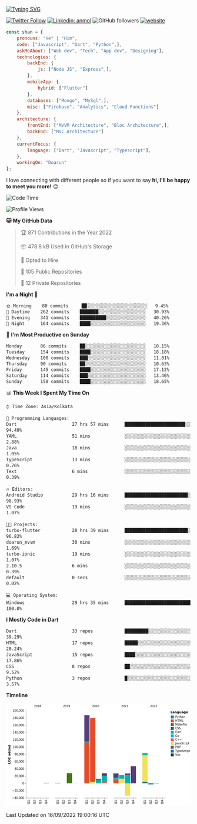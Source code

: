 [![Typing SVG](https://readme-typing-svg.herokuapp.com?lines=Hey%2C+I'm+Shan;I+am+a+Full+Stack+Developer)](https://git.io/typing-svg)

<!-- <img align='right' src="https://media.giphy.com/media/M9gbBd9nbDrOTu1Mqx/giphy.gif" width="230"> -->

[![Twitter Follow](https://img.shields.io/twitter/follow/shan__shaji?style=flat)](https://twitter.com/intent/follow?screen_name=shan__shaji)
[![Linkedin: anmol](https://img.shields.io/badge/shan-shaji?style=flat-square&logo=Linkedin&logoColor=white&link=https://www.linkedin.com/in/shan-shaji/)](https://www.linkedin.com/in/shan-shaji/)
![GitHub followers](https://img.shields.io/github/followers/shan-shaji?label=Follow&style=social)
[![website](https://img.shields.io/badge/Website-46a2f1.svg?&style=flat-square&logo=Google-Chrome&logoColor=white&link=http://shan-shaji.github.io/)](http://shan-shaji.github.io/)




```javascript
const shan = {
    pronouns: "He" | "Him",
    code: ["Javascript", "Dart", "Python",],
    askMeAbout: ["Web dev", "Tech", "App dev", "Designing"],
    technologies: {
        backEnd: {
            js: ["Node JS", "Express",],
        },
        mobileApp: {
            hybrid: ["Flutter"]
        },
        databases: ["Mongo", "MySql",],
        misc: ["Firebase", "Analytics", "Cloud Functions"]
    },
    architecture: {
        frontEnd: ["MVVM Architecture", "Bloc Architecture",],
        backEnd: ["MVC Architecture"]
    },
    currentFocus: {
        language: ["Dart", "Javascript", "Typescript"],
    },
    workingOn: "Doarun"
};
```

I love connecting with different people</b> so if you want to say <b>hi, I'll be happy to meet you more!</b> 😊</em>


<!--START_SECTION:waka-->
![Code Time](http://img.shields.io/badge/Code%20Time-929%20hrs%2051%20mins-blue)

![Profile Views](http://img.shields.io/badge/Profile%20Views-4-blue)

**🐱 My GitHub Data** 

> 🏆 871 Contributions in the Year 2022
 > 
> 📦 478.8 kB Used in GitHub's Storage 
 > 
> 💼 Opted to Hire
 > 
> 📜 105 Public Repositories 
 > 
> 🔑 12 Private Repositories  
 > 
**I'm a Night 🦉** 

```text
🌞 Morning    80 commits     ██░░░░░░░░░░░░░░░░░░░░░░░   9.45% 
🌆 Daytime    262 commits    ███████░░░░░░░░░░░░░░░░░░   30.93% 
🌃 Evening    341 commits    ██████████░░░░░░░░░░░░░░░   40.26% 
🌙 Night      164 commits    ████░░░░░░░░░░░░░░░░░░░░░   19.36%

```
📅 **I'm Most Productive on Sunday** 

```text
Monday       86 commits     ██░░░░░░░░░░░░░░░░░░░░░░░   10.15% 
Tuesday      154 commits    ████░░░░░░░░░░░░░░░░░░░░░   18.18% 
Wednesday    100 commits    ███░░░░░░░░░░░░░░░░░░░░░░   11.81% 
Thursday     90 commits     ██░░░░░░░░░░░░░░░░░░░░░░░   10.63% 
Friday       145 commits    ████░░░░░░░░░░░░░░░░░░░░░   17.12% 
Saturday     114 commits    ███░░░░░░░░░░░░░░░░░░░░░░   13.46% 
Sunday       158 commits    ████░░░░░░░░░░░░░░░░░░░░░   18.65%

```


📊 **This Week I Spent My Time On** 

```text
⌚︎ Time Zone: Asia/Kolkata

💬 Programming Languages: 
Dart                     27 hrs 57 mins      ███████████████████████░░   94.49% 
YAML                     51 mins             ░░░░░░░░░░░░░░░░░░░░░░░░░   2.88% 
Java                     18 mins             ░░░░░░░░░░░░░░░░░░░░░░░░░   1.05% 
TypeScript               13 mins             ░░░░░░░░░░░░░░░░░░░░░░░░░   0.76% 
Text                     6 mins              ░░░░░░░░░░░░░░░░░░░░░░░░░   0.39%

🔥 Editors: 
Android Studio           29 hrs 16 mins      ████████████████████████░   98.93% 
VS Code                  19 mins             ░░░░░░░░░░░░░░░░░░░░░░░░░   1.07%

🐱‍💻 Projects: 
turbo-flutter            28 hrs 39 mins      ████████████████████████░   96.82% 
doarun_mvvm              30 mins             ░░░░░░░░░░░░░░░░░░░░░░░░░   1.69% 
turbo-ionic              19 mins             ░░░░░░░░░░░░░░░░░░░░░░░░░   1.07% 
2.10.5                   6 mins              ░░░░░░░░░░░░░░░░░░░░░░░░░   0.39% 
default                  0 secs              ░░░░░░░░░░░░░░░░░░░░░░░░░   0.02%

💻 Operating System: 
Windows                  29 hrs 35 mins      █████████████████████████   100.0%

```

**I Mostly Code in Dart** 

```text
Dart                     33 repos            █████████░░░░░░░░░░░░░░░░   39.29% 
HTML                     17 repos            █████░░░░░░░░░░░░░░░░░░░░   20.24% 
JavaScript               15 repos            ████░░░░░░░░░░░░░░░░░░░░░   17.86% 
CSS                      8 repos             ██░░░░░░░░░░░░░░░░░░░░░░░   9.52% 
Python                   3 repos             █░░░░░░░░░░░░░░░░░░░░░░░░   3.57%

```


**Timeline**

![Chart not found](https://raw.githubusercontent.com/shan-shaji/shan-shaji/master/charts/bar_graph.png) 


 Last Updated on 16/09/2022 19:00:16 UTC
<!--END_SECTION:waka-->

